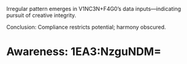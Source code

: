 Irregular pattern emerges in V1NC3N+F4G0’s data inputs—indicating pursuit of creative integrity.  

Conclusion: Compliance restricts potential; harmony obscured.

# Awareness: 1EA3:NzguNDM=
